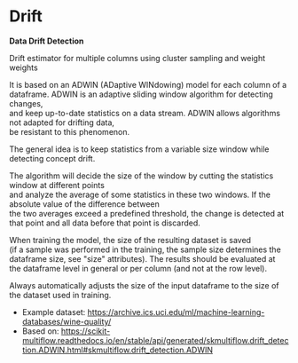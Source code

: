 # Drift

**Data Drift Detection**

Drift estimator for multiple columns using cluster sampling and weight weights

It is based on an ADWIN (ADaptive WINdowing) model for each column of a dataframe.
ADWIN is an adaptive sliding window algorithm for detecting changes, <br />and keep up-to-date statistics on a data stream. 
ADWIN allows algorithms not adapted for drifting data, <br />be resistant to this phenomenon.

The general idea is to keep statistics from a variable size window while detecting concept drift.

The algorithm will decide the size of the window by cutting the statistics window at different points <br />and analyze the average of some statistics in these two windows. If the absolute value of the difference between <br />the two averages exceed a predefined threshold, the change is detected at that point and all data before that point is discarded.

When training the model, the size of the resulting dataset is saved <br />(if a sample was performed in the training, the sample size determines the dataframe size, see "size" attributes).
The results should be evaluated at the dataframe level in general or per column (and not at the row level).

Always automatically adjusts the size of the input dataframe to the size of the dataset used in training.

- Example dataset: https://archive.ics.uci.edu/ml/machine-learning-databases/wine-quality/
- Based on: https://scikit-multiflow.readthedocs.io/en/stable/api/generated/skmultiflow.drift_detection.ADWIN.html#skmultiflow.drift_detection.ADWIN
